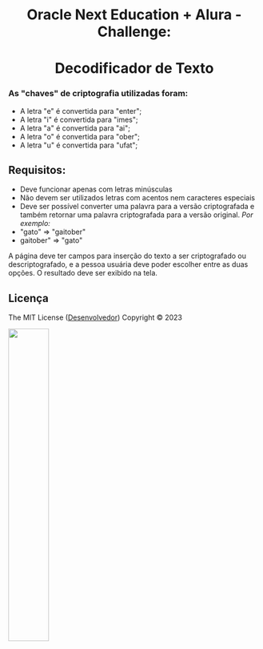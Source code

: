<h1 align="center">  Oracle Next Education + Alura - Challenge: </h1>
<h1 align="center"> Decodificador de Texto  </h1>


### As "chaves" de criptografia utilizadas foram:
* A letra "e" é convertida para "enter";
* A letra "i" é convertida para "imes";
* A letra "a" é convertida para "ai";
* A letra "o" é convertida para "ober";
* A letra "u" é convertida para "ufat";

## Requisitos:

* Deve funcionar apenas com letras minúsculas
* Não devem ser utilizados letras com acentos nem caracteres especiais
* Deve ser possível converter uma palavra para a versão criptografada e também retornar uma palavra criptografada para a versão original.
*_Por exemplo:_*
* "gato" => "gaitober"
* gaitober" => "gato"

A página deve ter campos para inserção do texto a ser criptografado ou descriptografado, e a pessoa usuária deve poder escolher entre as duas opções. O resultado deve ser exibido na tela.


## Licença
The MIT License ([Desenvolvedor](https://github.com/flavio-alexandre))
Copyright ©️ 2023 

<img src="https://i.imgur.com/SRl0Kdb.png" width="40%">
